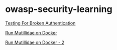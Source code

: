 # owasp-security-learning

[Testing For Broken Authentication](
https://www.section.io/engineering-education/testing-for-broken-authentication-in-web-apps/)

[Run Mutillidae on Docker](https://github.com/webpwnized/mutillidae-docker)

[Run Mutillidae on Docker - 2](https://github.com/citizen-stig/dockermutillidae)

